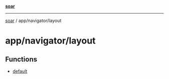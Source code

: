 [**soar**](../../../README.md)

***

[soar](../../../modules.md) / app/navigator/layout

# app/navigator/layout

## Functions

- [default](functions/default.md)
